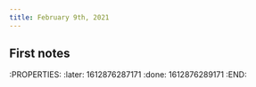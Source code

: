 ```yaml
---
title: February 9th, 2021
---
```


## First notes 
:PROPERTIES:
:later: 1612876287171
:done: 1612876289171
:END:

